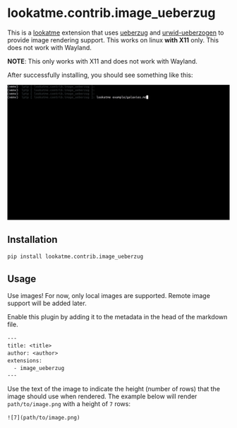# lookatme.contrib.image_ueberzug

This is a [lookatme](https://github.com/d0c-s4vage/lookatme) extension that
uses [ueberzug](https://github.com/seebye/ueberzug) and
[urwid-ueberzogen](https://github.com/seebye/urwid-ueberzogen/tree/master/urwid_ueberzogen)
to provide image rendering support. This works on linux **with X11** only. This
does not work with Wayland.

**NOTE**: This only works with X11 and does not work with Wayland.


After successfully installing, you should see something like this:

![example](example/running.gif)

## Installation

```bash
pip install lookatme.contrib.image_ueberzug
```

## Usage

Use images! For now, only local images are supported. Remote image support
will be added later.

Enable this plugin by adding it to the metadata in the head of the markdown file.

```txt
---
title: <title>
author: <author>
extensions:
  - image_ueberzug
---
```

Use the text of the image to indicate the height (number of rows) that the
image should use when rendered. The example below will render
`path/to/image.png` with a height of `7` rows:

```
![7](path/to/image.png)
```

